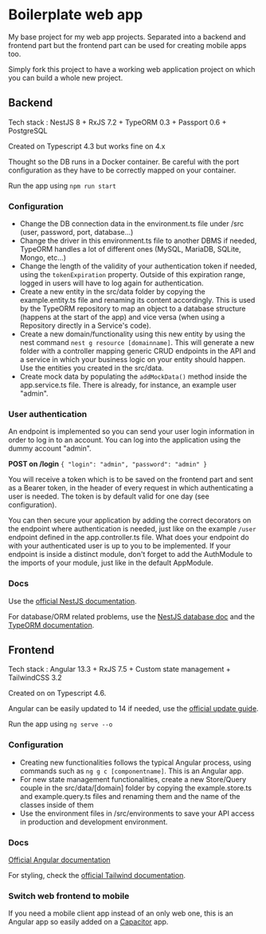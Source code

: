 # Boilerplate web app

My base project for my web app projects. Separated into a backend and frontend part but the frontend part can be used for creating mobile apps too.

Simply fork this project to have a working web application project on which you can build a whole new project.

## Backend

Tech stack : NestJS 8 + RxJS 7.2 + TypeORM 0.3 + Passport 0.6 + PostgreSQL

Created on Typescript 4.3 but works fine on 4.x

Thought so the DB runs in a Docker container. Be careful with the port configuration as they have to be correctly mapped on your container.

Run the app using `npm run start`

### Configuration

- Change the DB connection data in the environment.ts file under /src (user, password, port, database...)
- Change the driver in this environment.ts file to another DBMS if needed, TypeORM handles a lot of different ones (MySQL, MariaDB, SQLite, Mongo, etc...)
- Change the length of the validity of your authentication token if needed, using the `tokenExpiration` property. Outside of this expiration range, logged in users will have to log again for authentication.
- Create a new entity in the src/data folder by copying the example.entity.ts file and renaming its content accordingly. This is used by the TypeORM repository to map an object to a database structure (happens at the start of the app) and vice versa (when using a Repository directly in a Service's code).
- Create a new domain/functionality using this new entity by using the nest command `nest g resource [domainname]`. This will generate a new folder with a controller mapping generic CRUD endpoints in the API and a service in which your business logic on your entity should happen. Use the entities you created in the src/data.
- Create mock data by populating the `addMockData()` method inside the app.service.ts file. There is already, for instance, an example user "admin".

### User authentication

An endpoint is implemented so you can send your user login information in order to log in to an account. You can log into the application using the dummy account "admin".

**POST on /login**
`{
  "login": "admin",
  "password": "admin"
}`

You will receive a token which is to be saved on the frontend part and sent as a Bearer token, in the header of every request in which authenticating a user is needed. The token is by default valid for one day (see configuration).

You can then secure your application by adding the correct decorators on the endpoint where authentication is needed, just like on the example `/user` endpoint defined in the app.controller.ts file. What does your endpoint do with your authenticated user is up to you to be implemented. If your endpoint is inside a distinct module, don't forget to add the AuthModule to the imports of your module, just like in the default AppModule.

### Docs

Use the [official NestJS documentation](https://docs.nestjs.com/).

For database/ORM related problems, use the [NestJS database doc](https://docs.nestjs.com/techniques/database) and the [TypeORM documentation](https://typeorm.io/).

## Frontend

Tech stack : Angular 13.3 + RxJS 7.5 + Custom state management + TailwindCSS 3.2

Created on on Typescript 4.6.

Angular can be easily updated to 14 if needed, use the [official update guide](https://update.angular.io/).

Run the app using `ng serve --o`

### Configuration

- Creating new functionalities follows the typical Angular process, using commands such as `ng g c [componentname]`. This is an Angular app.
- For new state management functionalities, create a new Store/Query couple in the src/data/[domain] folder by copying the example.store.ts and example.query.ts files and renaming them and the name of the classes inside of them
- Use the environment files in /src/environments to save your API access in production and development environment.

### Docs

[Official Angular documentation](https://angular.io/api/core/Component)

For styling, check the [official Tailwind documentation](https://tailwindcss.com/docs/display).

### Switch web frontend to mobile

If you need a mobile client app instead of an only web one, this is an Angular app so easily added on a [Capacitor](https://capacitorjs.com/) app.